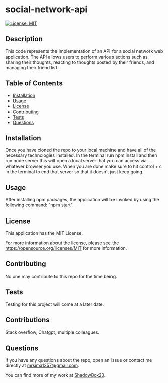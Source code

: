 # social-network-api
  [![License: MIT](https://img.shields.io/badge/License-MIT-yellow.svg)](https://opensource.org/licenses/MIT)
  ## Description
  This code represents the implementation of an API for a social network web application. The API allows users to perform various actions such as sharing their thoughts, reacting to thoughts posted by their friends, and managing their friend list.
  ## Table of Contents
  * [Installation](#installation)
  * [Usage](#usage)
  * [License](#license)
  * [Contributing](#contributing)
  * [Tests](#tests)
  * [Questions](#questions)
  
  ## Installation
  Once you have cloned the repo to your local machine and have all of the necessary technologies installed. In the terminal run npm install and then run node server this will open a local server that you can access via whatever browser you use. When you are done make sure to hit control + c in the terminal to end that server so that it doesn't just keep going.

  ## Usage
  After installing npm packages, the application will be invoked by using the following command: "npm start".

  ## License
  This application has the MIT License.

  For more information about the license, please see the https://opensource.org/licenses/MIT for more information.

  ## Contributing
  No one may contribute to this repo for the time being.

  ## Tests
  Testing for this project will come at a later date. 

  ## Contributions
  Stack overflow, Chatgpt, multiple colleagues.

  ## Questions
  If you have any questions about the repo, open an issue or contact me directly at mrsima1357@gmail.com.
  
  You can find more of my work at [ShadowBox23](https://github.com/ShadowBox23).
